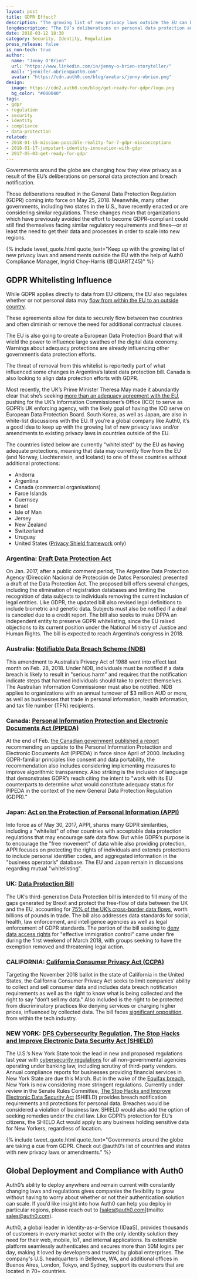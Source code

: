```yaml
---
layout: post
title: GDPR Effect?
description: "The growing list of new privacy laws outside the EU can be challenging. Auth0 provides a list of recently enacted laws or those under consideration."
longdescription: "The EU’s deliberations on personal data protection and data breach notification have changed the way governments around the world view privacy. The growing list of new privacy laws outside the EU can be challenging. Auth0 provides a list of recently enacted laws or those under consideration."
date: 2018-03-12 18:30
category: Security, Identity, Regulation
press_release: false
is_non-tech: true
author:
  name: "Jenny O'Brien"
  url: "https://www.linkedin.com/in/jenny-o-brien-storyteller/"
  mail: "jennifer.obrien@auth0.com"
  avatar: "https://cdn.auth0.com/blog/avatars/jenny-obrien.png"
design:
  image: https://cdn2.auth0.com/blog/get-ready-for-gdpr/logo.png
  bg_color: "#000040"
tags:
- gdpr
- regulation
- security
- identity
- compliance
- data-protection
related:
- 2018-01-15-mission-possible-reality-for-7-gdpr-misconceptions
- 2018-01-17-jumpstart-identity-innovation-with-gdpr
- 2017-05-03-get-ready-for-gdpr
---
```


Governments around the globe are changing how they view privacy as a result of the EU’s deliberations on personal data protection and breach notification.

Those deliberations resulted in the General Data Protection Regulation (GDPR) coming into force on May 25, 2018. Meanwhile, many other governments, including two states in the U.S., have recently enacted or are considering similar regulations. These changes mean that organizations which have previously avoided the effort to become GDPR-compliant could still find themselves facing similar regulatory requirements and fines—or at least the need to get their data and processes in order to scale into new regions.

{% include tweet_quote.html quote_text="Keep up with the growing list of new privacy laws and amendments outside the EU with the help of Auth0 Compliance Manager, Ingrid Choy-Harris (@QUARTZ45)" %}

## GDPR Whitelisting Influence

While GDPR applies directly to data from EU citizens, the EU also regulates whether or not personal data may [flow from within the EU to an outside country](https://ec.europa.eu/info/law/law-topic/data-protection/data-transfers-outside-eu/adequacy-protection-personal-data-non-eu-countries_en).

These agreements allow for data to securely flow between two countries and often diminish or remove the need for additional contractual clauses.

The EU is also going to create a European Data Protection Board that will wield the power to influence large swathes of the digital data economy. Warnings about adequacy protections are already influencing other government’s data protection efforts.

The threat of removal from this whitelist is reportedly part of what influenced some changes in Argentina’s latest data protection bill. Canada is also looking to align data protection efforts with GDPR.

Most recently, the UK’s Prime Minister Theresa May made it abundantly clear that she’s seeking [more than an adequacy agreement with the EU](https://iapp.org/news/a/can-theresa-may-get-the-data-protection-deal-she-wants/), pushing for the UK’s Information Commissioner’s Office (ICO) to serve as GDPR’s UK enforcing agency, with the likely goal of having the ICO serve on European Data Protection Board. 
South Korea, as well as Japan, are also in white-list discussions with the EU. 
If you’re a global company like Auth0, it’s a good idea to keep up with the growing list of new privacy laws and/or amendments to existing privacy laws in countries outside of the EU. 

The countries listed below are currently "whitelisted" by the EU as having adequate protections, meaning that data may currently flow from the EU (and Norway, Liechtenstein, and Iceland) to one of these countries without additional protections: 

- Andorra
- Argentina
- Canada (commercial organisations)
- Faroe Islands
- Guernsey
- Israel
- Isle of Man
- Jersey
- New Zealand
- Switzerland
- Uruguay 
- United States ([Privacy Shield framework](https://ec.europa.eu/info/law/law-topic/data-protection/data-transfers-outside-eu/eu-us-privacy-shield_en) only)

### Argentina: [Draft Data Protection Act](https://iapp.org/news/a/gdpr-matchup-argentinas-draft-data-protection-act/#)

On Jan. 2017, after a public comment period, The Argentine Data Protection Agency (Dirección Nacional de Protección de Datos Personales) presented a draft of the Data Protection Act. The proposed bill offers several changes, including the elimination of registration databases and limiting the recognition of data subjects to individuals removing the current inclusion of legal entities. Like GDPR, the updated bill also revised legal definitions to include biometric and genetic data. Subjects must also be notified if a deal is canceled due to a credit report. The bill also seeks to make DPPA an independent entity to preserve GDPR whitelisting, since the EU raised objections to its current position under the National Ministry of Justice and Human Rights. The bill is expected to reach Argentina’s congress in 2018.

### Australia: [Notifiable Data Breach Scheme (NDB)](https://www.oaic.gov.au/privacy-law/privacy-act/notifiable-data-breaches-scheme)

This amendment to Australia’s Privacy Act of 1988 went into effect last month on Feb. 28, 2018. Under NDB, individuals must be notified if a data breach is likely to result in "serious harm" and requires that the notification indicate steps that harmed individuals should take to protect themselves. The Australian Information Commissioner must also be notified. NDB applies to organizations with an annual turnover of $3 million AUD or more, as well as businesses that trade in personal information, health information, and tax file number (TFN) recipients.

### Canada: [Personal Information Protection and Electronic Documents Act (PIPEDA)](https://www.priv.gc.ca/en/privacy-topics/privacy-laws-in-canada/the-personal-information-protection-and-electronic-documents-act-pipeda/)

At the end of Feb. [the Canadian government published a report](https://www.ourcommons.ca/DocumentViewer/en/42-1/ETHI/news-release/9691065) recommending an update to the Personal Information Protection and Electronic Documents Act (PIPEDA) in force since April of 2000. Including GDPR-familiar principles like consent and data portability, the recommendation also includes considering implementing measures to improve algorithmic transparency. Also striking is the inclusion of language that  demonstrates GDPR’s reach citing the intent to "work with its EU counterparts to determine what would constitute adequacy status for PIPEDA in the context of the new General Data Protection Regulation (GDPR)."

### Japan: [Act on the Protection of Personal Information (APPI)](https://iapp.org/news/a/matchup-gdpr-and-japans-act-on-the-protection-of-personal-information/)

Into force as of May 30, 2017, APPI, shares many GDPR similarities, including a "whitelist" of other countries with acceptable data protection regulations that may encourage safe data flow. 
But while GDPR’s purpose is to encourage the "free movement" of data while also providing protection, APPI focuses on protecting the rights of individuals and extends protections to include personal identifier codes, and aggregated information in the "business operator’s" database. The EU and Japan remain in discussions regarding mutual "whitelisting".

### UK: [Data Protection Bill](https://services.parliament.uk/bills/2017-19/dataprotection.html)

The UK’s third-generation Data Protection bill is intended to fill many of the gaps generated by Brexit and protect the free-flow of data between the UK and the EU, accounting for [75% of the UK’s cross-border data flows](https://www.gov.uk/government/uploads/system/uploads/attachment_data/file/639853/The_exchange_and_protection_of_personal_data.pdf), worth billions of pounds in trade. The bill also addresses data standards for social, health, law enforcement, and intelligence agencies as well as legal enforcement of GDPR standards. The portion of the bill seeking to [deny data access rights](https://www.theguardian.com/technology/2018/mar/05/home-office-immigration-data-access-eu-citizens-data-protection-bill) for "effective immigration control" came under fire during the first weekend of March 2018, with groups seeking to have the exemption removed and threatening legal action.

### CALIFORNIA: [California Consumer Privacy Act (CCPA)](https://www.caprivacy.org/inthenews/)

Targeting the November 2018 ballot in the state of California in the United States, the California Consumer Privacy Act seeks to limit companies’ ability to collect and sell consumer data and includes data breach notification requirements as well as the right to know what is being collected and the right to say "don’t sell my data." Also included is the right to be protected from discriminatory practices like denying services or charging higher prices, influenced by collected data. The bill faces [significant opposition](https://qz.com/1219254/california-democrats-are-trading-blows-with-silicon-valleys-libertarians-in-a-fight-for-the-left/), from within the tech industry.

### NEW YORK: [DFS Cybersecurity Regulation](http://www.dfs.ny.gov/about/press/pr1708281.htm), [The Stop Hacks and Improve Electronic Data Security Act (SHIELD)](https://www.nysenate.gov/legislation/bills/2017/s6933)

The U.S.’s New York State took the lead in new and proposed regulations last year with [cybersecurity regulations](http://www.dfs.ny.gov/legal/regulations/adoptions/dfsrf500txt.pdf) for all non-governmental agencies operating under banking law, including scrutiny of third-party vendors. Annual compliance reports for businesses providing financial services in New York State are due this March. But in the wake of the [Equifax breach](http://searchsecurity.techtarget.com/news/252436307/Equifax-data-breach-affected-24-million-more-consumers), New York is now considering more stringent regulations. Currently under review in the Senate Rules Committee, [The Stop Hacks and Improve Electronic Data Security Act](https://www.nysenate.gov/legislation/bills/2017/s6933) (SHIELD) provides breach notification requirements and protections for personal data. Breaches would be considered a violation of business law. SHIELD would also add the option of seeking remedies under the civil law. Like GDPR’s protection for EU’s citizens, the SHIELD Act would apply to any business holding sensitive data for New Yorkers, regardless of location.

{% include tweet_quote.html quote_text="Governments around the globe are taking a cue from GDPR. Check out @auth0’s list of countries and states with new privacy laws or amendments." %}

## Global Deployment and Compliance with Auth0

Auth0’s ability to deploy anywhere and remain current with constantly changing laws and regulations gives companies the flexibility to grow without having to worry about whether or not their authentication solution can scale. If you’d like insight into how Auth0 can help you deploy in particular regions, please reach out to [sales@auth0.com](mailto: sales@auth0.com).

Auth0, a global leader in Identity-as-a-Service (IDaaS), provides thousands of customers in every market sector with the only identity solution they need for their web, mobile, IoT, and internal applications. Its extensible platform seamlessly authenticates and secures more than 50M logins per day, making it loved by developers and trusted by global enterprises. The company's U.S. headquarters in Bellevue, WA, and additional offices in Buenos Aires, London, Tokyo, and Sydney, support its customers that are located in 70+ countries.
